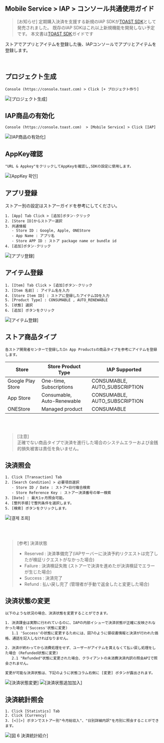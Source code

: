 ## Mobile Service > IAP > コンソール共通使用ガイド


> [お知らせ]
> 定期購入決済を支援する新規のIAP SDKが[TOAST SDK](http://docs.toast.com/ja/TOAST/ja/toast-sdk/overview/)として発売されました。
> 既存のIAP SDKはこれ以上新規機能を開発しない予定です。
> 本文書は[TOAST SDK](http://docs.toast.com/ja/TOAST/ja/toast-sdk/overview/)ガイドです

ストアでアプリとアイテムを登録した後、IAPコンソールでアプリとアイテムを登録します。

<br>


## プロジェクト生成
```
Console (https://console.toast.com) > Click [+ プロジェクト作り]
```
![[プロジェクト生成]](http://static.toastoven.net/prod_iap/iap-console-new-project.png)


## IAP商品の有効化
```
Console (https://console.toast.com)  > [Mobile Service] > Click [IAP]
```
![[IAP商品の有効化]](http://static.toastoven.net/prod_iap/iap-console-iap-on.png)


## AppKey確認
```
"URL & Appkey"をクリックしてAppKeyを確認し,SDKの設定に使用します。
```
![[AppKey 확인]](http://static.toastoven.net/prod_iap/iap-console-appkey.png)


## アプリ登録
ストアー別の設定はストアーガイドを参考にしてください。
```
1. [App] Tab Click > [追加]ボタン·クリック
2. [Store ID]からストアー選択
3. 共通情報
   - Store ID : Google, Apple, ONEStore
   - App Name : アプリ名
   - Store APP ID : ストア package name or bundle id
4. [追加]ボタン·クリック
```
![[アプリ登録]](http://static.toastoven.net/prod_iap/iap-console-new-app.png)

## アイテム登録
```
1. [Item] Tab Click > [追加]ボタン·クリック
3. [Item 名前] : アイテム名を入力
4. [Store Item ID] : ストアに登録したアイテムIDを入力 
5. [Product Type] : CONSUMABLE , AUTO_RENEWABLE
5. [状態] 選択  
6. [追加] ボタンをクリック
```

![[アイテム登録]](http://static.toastoven.net/prod_iap/iap-console-new-item.png)

## ストア商品タイプ
```
各ストア開発者センターで登録したIn App Productsの商品タイプを参考にアイテムを登録します。
```

| Store | Store Product Type| IAP Supported |    
|---|---|---|
| Google Play Store| One-time, Subscriptions | CONSUMABLE, AUTO_SUBSCRIPTION |
| App Store| Consumable, Auto-Renewable | CONSUMABLE, AUTO_SUBSCRIPTION |
| ONEStore|	Managed product | CONSUMABLE|


<br>
<br>



> [注意]  
> 正確でない商品タイプで決済を進行した場合のシステムエラーおよび金銭的損失被害は責任を負いません。

## 決済照会
```
1. Click [Transaction] Tab  
2. [Search Condition] > 必要項目選択
   - Store ID / Date : ストア+日付複合検索
   - Store Reference Key : ストアー決済番号の単一検索
3. [Date] : 最大1ヶ月照会可能。
4. [整列手順]で整列条件を選択します。
5. [検索] ボタンをクリックします。
```
![[결제 조회]](http://static.toastoven.net/prod_iap/iap_new_01.png)


<br>
<br>

> [参考] 決済状態  
> - Reserved : 決済準備完了(IAPサーバーに決済予約リクエストは完了したが検証リクエストがなかった場合)   
> - Failure : 決済検証失敗 (ストアーで決済を進めたが決済検証でエラーが生じた場合)
> - Success : 決済完了 
> - Refund : 払い戻し完了 (管理者が手動で返金したと変更した場合)



## 決済状態の変更
```
以下のような状況の場合、決済状態を変更することができます。

1. 決済課金は実際に行われているのに、IAPの内部イシューで決済状態が正確に反映されなかった場合 ('Success'状態に変更)
   1.1 'Success'の状態に変更するためには、図7のように領収書情報と決済が行われた価格、通話を記入しなければなりません。

2. 決済が終わってから消費処理をせず、ユーザーがアイテムを貰えなくて払い戻し処理をした場合 (Refunded状態に変更)
   2.1 "Refunded"状態に変更された場合、クライアントの未消費決済内訳の照会APIで照会されません。

変更が可能な決済状態は、下記のように状態コラム右側に [変更] ボタンが露出されます。
```
![[決済状態変更]](http://static.toastoven.net/prod_iap/iap_new_03.png)
![[決済状態追加加入]](http://static.toastoven.net/prod_iap/iap_46.PNG)


## 決済統計照会
```
1. Click [Statistics] Tab  
2. Click [Currency]  
3. [<][>] ボタンでストアー別"今月総収入"、"日別詳細内訳"を月別に照会することができます。  
```
![[図 6 決済統計紹介]](http://static.toastoven.net/prod_iap/iap_n_35.png)


